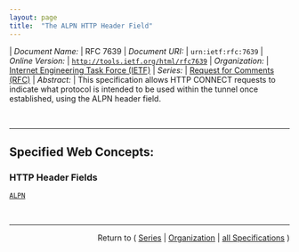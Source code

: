 ```yaml
---
layout: page
title:  "The ALPN HTTP Header Field"
---
```


| *Document Name:* | RFC 7639
| *Document URI:* | `urn:ietf:rfc:7639`
| *Online Version:* | [`http://tools.ietf.org/html/rfc7639`](http://tools.ietf.org/html/rfc7639)
| *Organization:* | [Internet Engineering Task Force (IETF)](..  "List of specification series by this organization")
| *Series:* | [Request for Comments (RFC)](.  "List of specifications in this series")
| *Abstract:* | This specification allows HTTP CONNECT requests to indicate what protocol is intended to be used within the tunnel once established, using the ALPN header field.

<br/>
<hr/>

## Specified Web Concepts:

### HTTP Header Fields

[`ALPN`](/concepts/http-header/ALPN "Clients include the ALPN header field in an HTTP CONNECT request to indicate the application-layer protocol that a client intends to use within the tunnel, or a set of protocols that might be used within the tunnel.")



<br/>
<hr/>

<p style="text-align: right">Return to ( <a href="./">Series</a> | <a href="../">Organization</a> | <a href="../../">all Specifications</a> )</p>